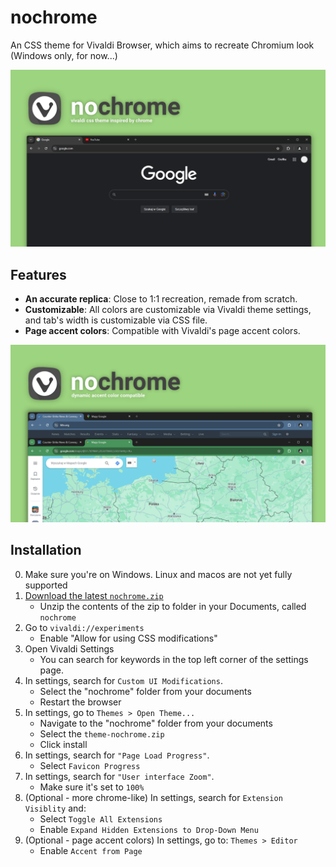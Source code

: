 # nochrome
An CSS theme for Vivaldi Browser, which aims to recreate Chromium look (Windows only, for now...)

![screenshot 1.png](screenshot%201.png)

## Features
- **An accurate replica**: Close to 1:1 recreation, remade from scratch.
- **Customizable**: All colors are customizable via Vivaldi theme settings, and tab's width is customizable via CSS file.
- **Page accent colors**: Compatible with Vivaldi's page accent colors.

![screenshot 2.png](screenshot%202.png)

## Installation
0. Make sure you're on Windows. Linux and macos are not yet fully supported
1.  [Download the latest `nochrome.zip`](https://github.com/nokocu/nochrome/releases)
	* Unzip the contents of the zip to folder in your Documents, called `nochrome`
2. Go to `vivaldi://experiments`
	* Enable "Allow for using CSS modifications"
3. Open Vivaldi Settings
	* You can search for keywords in the top left corner of the settings page.
4. In settings, search for `Custom UI Modifications`.
	* Select the "nochrome" folder from your documents
    * Restart the browser
5. In settings, go to `Themes > Open Theme...`
	* Navigate to the "nochrome" folder from your documents
	* Select the `theme-nochrome.zip`
	* Click install
6. In settings, search for `"Page Load Progress"`.
	* Select `Favicon Progress`
7. In settings, search for `"User interface Zoom"`.
	* Make sure it's set to `100%`
8. (Optional - more chrome-like) In settings, search for `Extension Visiblity` and:
	* Select `Toggle All Extensions`
	* Enable `Expand Hidden Extensions to Drop-Down Menu`
9. (Optional - page accent colors) In settings, go to: `Themes > Editor`
	* Enable `Accent from Page`

